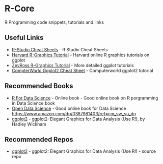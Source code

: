 # R-Core
R Programming code snippets, tutorials and links

## Useful Links

* [R-Studio Cheat Sheets](https://www.rstudio.com/resources/cheatsheets/) - R Studio Cheat Sheets
* [Harvard R-Graphics Tutorial](http://tutorials.iq.harvard.edu/R/Rgraphics/Rgraphics.html) - Harvard online R graphics tutorials on ggplot
* [ZevRoss R-Graphics Tutorial](http://zevross.com/blog/2014/08/04/beautiful-plotting-in-r-a-ggplot2-cheatsheet-3/) - More detailed ggplot tutorials
* [CompterWorld Ggplot2 Cheat Sheet](https://www.computerworld.com/article/2935394/my-ggplot2-cheat-sheet-search-by-task.html) - Computerworld ggplot2 tutorial

## Recommended Books

* [R For Data Science](https://r4ds.had.co.nz/index.html) - Online book - Good online book on R porgramming in Data Science book
* [Open Data Science](http://ohi-science.org/data-science-training/index.html) - Good online book for Data Science 
https://www.amazon.com/dp/0387981403/ref=cm_sw_su_dp
* [ggplot2](https://github.com/hadley/ggplot2-book) - ggplot2: Elegant Graphics for Data Analysis (Use R!), by Hadley Wickham

## Recommended Repos

* [ggplot2](https://github.com/hadley/ggplot2-book) - ggplot2: Elegant Graphics for Data Analysis (Use R!) - source repo 





